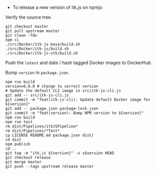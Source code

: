 - To release a new version of itk.js on npmjs:

Verify the source tree.

```
git checkout master
git pull upstream master
git clean -fdx
npm ci
./src/Docker/itk-js-base/build.sh
./src/Docker/itk-js/build.sh
./src/Docker/itk-js-vtk/build.sh
```

Push the `latest` and date / hash tagged Docker images to DockerHub

Bump `version` in `package.json`.

```
npm run build
version=6.0.0 # change to correct version
# Update the default CLI image in src/itk-js-cli.js
git add -- src/itk-js-cli.js
git commit -m "feat(itk-js-cli): Update default Docker image for ${version}"
git add -- package.json package-lock.json
git commit -m "feat(version): Bump NPM version to ${version}"
npm run build
npm run test
rm dist/Pipelines/itkJSPipeline*
rm dist/Pipelines/*Test*
cp LICENSE README.md package.json dist/
cd dist
npm publish
cd ..
git tag -m "itk.js ${version}" -s v$version HEAD
git checkout release
git merge master
git push --tags upstream release master
```

